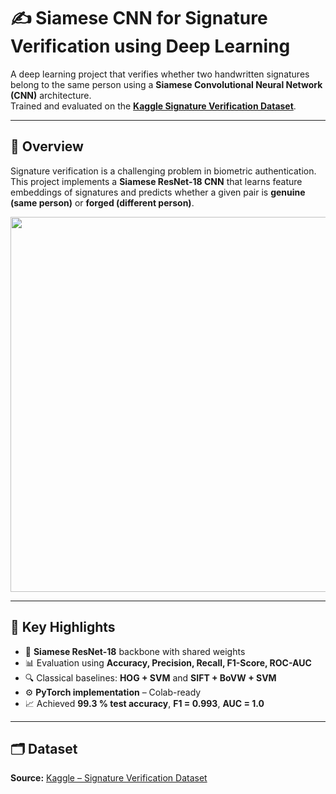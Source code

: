 # ✍️ Siamese CNN for Signature Verification using Deep Learning

A deep learning project that verifies whether two handwritten signatures belong to the same person using a **Siamese Convolutional Neural Network (CNN)** architecture.  
Trained and evaluated on the [**Kaggle Signature Verification Dataset**](https://www.kaggle.com/datasets/robinreni/signature-verification-dataset).

---

## 📖 Overview

Signature verification is a challenging problem in biometric authentication.  
This project implements a **Siamese ResNet-18 CNN** that learns feature embeddings of signatures and predicts whether a given pair is **genuine (same person)** or **forged (different person)**.

<p align="center">
  <img src="docs/architecture_diagram.png" width="600">
</p>

---

## 🚀 Key Highlights

- 🧠 **Siamese ResNet-18** backbone with shared weights  
- 📊 Evaluation using **Accuracy, Precision, Recall, F1-Score, ROC-AUC**  
- 🔍 Classical baselines: **HOG + SVM** and **SIFT + BoVW + SVM**  
- ⚙️ **PyTorch implementation** – Colab-ready  
- 📈 Achieved **99.3 % test accuracy**, **F1 = 0.993**, **AUC = 1.0**

---

## 🗂️ Dataset

**Source:** [Kaggle – Signature Verification Dataset](https://www.kaggle.com/datasets/robinreni/signature-verification-dataset)


